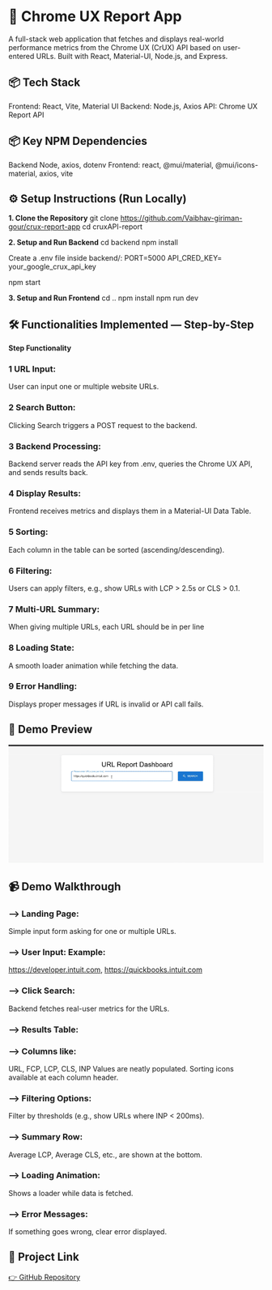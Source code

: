 # 🚀 Chrome UX Report App 
A full-stack web application that fetches and displays real-world performance metrics from the Chrome UX (CrUX) API based on user-entered URLs.
Built with React, Material-UI, Node.js, and Express.

## 📦 Tech Stack
Frontend: React, Vite, Material UI
Backend: Node.js, Axios
API: Chrome UX Report API

## 📦 Key NPM Dependencies
Backend
Node, axios, dotenv
Frontend: react, @mui/material, @mui/icons-material, axios, vite

## ⚙️ Setup Instructions (Run Locally)
**1. Clone the Repository**
git clone https://github.com/Vaibhav-giriman-gour/crux-report-app
cd cruxAPI-report

**2. Setup and Run Backend**
cd backend
npm install

Create a .env file inside backend/:
PORT=5000
API_CRED_KEY= your_google_crux_api_key

npm start

**3. Setup and Run Frontend**
cd ..
npm install
npm run dev

## 🛠️ Functionalities Implemented — Step-by-Step
**Step	Functionality**
### 1	URL Input: 
User can input one or multiple website URLs.


### 2	Search Button:
Clicking Search triggers a POST request to the backend.


### 3	Backend Processing:
Backend server reads the API key from .env, queries the Chrome UX API, and sends results back.


### 4	Display Results:
Frontend receives metrics and displays them in a Material-UI Data Table.


### 5	Sorting: 
Each column in the table can be sorted (ascending/descending).


### 6	Filtering: 
Users can apply filters, e.g., show URLs with LCP > 2.5s or CLS > 0.1.


### 7	Multi-URL Summary: 
When giving multiple URLs, each URL should be in per line


### 8	Loading State:
A smooth loader animation while fetching the data.


### 9	Error Handling:
Displays proper messages if URL is invalid or API call fails.

## 🎥 Demo Preview

![Demo](src/demo/crux-report-app.gif)
## 📹 Demo Walkthrough

### -->        **Landing Page:** 
Simple input form asking for one or multiple URLs.


### -->        **User Input:** Example:
https://developer.intuit.com, https://quickbooks.intuit.com


### -->        **Click Search:**
Backend fetches real-user metrics for the URLs.


### -->        **Results Table:**

### -->        **Columns like:** 
URL, FCP, LCP, CLS, INP Values are neatly populated. 
Sorting icons available at each column header.


### -->        **Filtering Options:**
Filter by thresholds (e.g., show URLs where INP < 200ms).


### -->        **Summary Row:**
Average LCP, Average CLS, etc., are shown at the bottom.


### -->        **Loading Animation:** 
Shows a loader while data is fetched.


### -->        **Error Messages:**
If something goes wrong, clear error displayed.

## 🔗 Project Link
[👉 GitHub Repository](https://github.com/Vaibhav-giriman-gour/crux-report-app)


